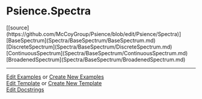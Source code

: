 # <a id="Psience.Spectra">Psience.Spectra</a> 
<div class="docs-source-link" markdown="1">
[[source](https://github.com/McCoyGroup/Psience/blob/edit/Psience/Spectra)]
</div>
    


<div class="container alert alert-secondary bg-light">
  <div class="row">
   <div class="col" markdown="1">
[BaseSpectrum](Spectra/BaseSpectrum/BaseSpectrum.md)   
</div>
   <div class="col" markdown="1">
[DiscreteSpectrum](Spectra/BaseSpectrum/DiscreteSpectrum.md)   
</div>
   <div class="col" markdown="1">
[ContinuousSpectrum](Spectra/BaseSpectrum/ContinuousSpectrum.md)   
</div>
</div>
  <div class="row">
   <div class="col" markdown="1">
[BroadenedSpectrum](Spectra/BaseSpectrum/BroadenedSpectrum.md)   
</div>
</div>
</div>





___

[Edit Examples](https://github.com/McCoyGroup/Psience/edit/edit/ci/examples/Psience/Spectra.md) or 
[Create New Examples](https://github.com/McCoyGroup/Psience/new/edit/?filename=ci/examples/Psience/Spectra.md) <br/>
[Edit Template](https://github.com/McCoyGroup/Psience/edit/edit/ci/docs/Psience/Spectra.md) or 
[Create New Template](https://github.com/McCoyGroup/Psience/new/edit/?filename=ci/docs/templates/Psience/Spectra.md) <br/>
[Edit Docstrings](https://github.com/McCoyGroup/Psience/edit/edit/Psience/Spectra/__init__.py?message=Update%20Docs)